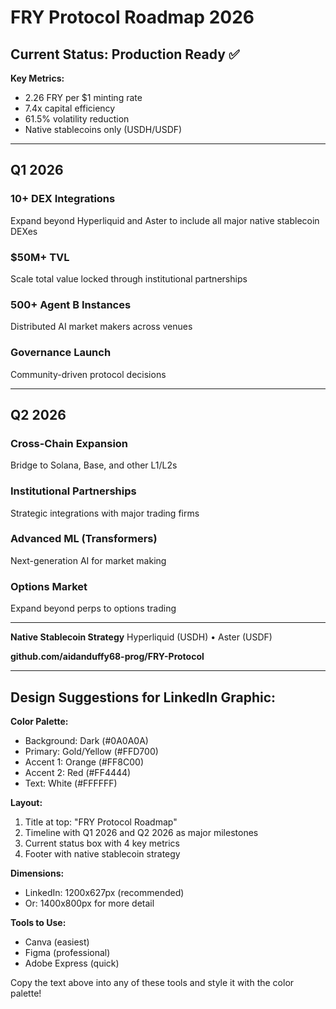 # FRY Protocol Roadmap 2026

## Current Status: Production Ready ✅

**Key Metrics:**
- 2.26 FRY per $1 minting rate
- 7.4x capital efficiency
- 61.5% volatility reduction
- Native stablecoins only (USDH/USDF)

---

## Q1 2026

### 10+ DEX Integrations
Expand beyond Hyperliquid and Aster to include all major native stablecoin DEXes

### $50M+ TVL
Scale total value locked through institutional partnerships

### 500+ Agent B Instances
Distributed AI market makers across venues

### Governance Launch
Community-driven protocol decisions

---

## Q2 2026

### Cross-Chain Expansion
Bridge to Solana, Base, and other L1/L2s

### Institutional Partnerships
Strategic integrations with major trading firms

### Advanced ML (Transformers)
Next-generation AI for market making

### Options Market
Expand beyond perps to options trading

---

**Native Stablecoin Strategy**
Hyperliquid (USDH) • Aster (USDF)

**github.com/aidanduffy68-prog/FRY-Protocol**

---

## Design Suggestions for LinkedIn Graphic:

**Color Palette:**
- Background: Dark (#0A0A0A)
- Primary: Gold/Yellow (#FFD700)
- Accent 1: Orange (#FF8C00)
- Accent 2: Red (#FF4444)
- Text: White (#FFFFFF)

**Layout:**
1. Title at top: "FRY Protocol Roadmap"
2. Timeline with Q1 2026 and Q2 2026 as major milestones
3. Current status box with 4 key metrics
4. Footer with native stablecoin strategy

**Dimensions:**
- LinkedIn: 1200x627px (recommended)
- Or: 1400x800px for more detail

**Tools to Use:**
- Canva (easiest)
- Figma (professional)
- Adobe Express (quick)

Copy the text above into any of these tools and style it with the color palette!
